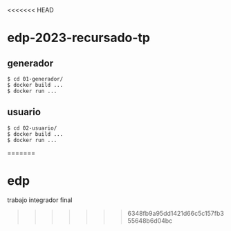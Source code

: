 <<<<<<< HEAD
# edp-2023-recursado-tp

## generador

```
$ cd 01-generador/
$ docker build ...
$ docker run ...
```

## usuario

```
$ cd 02-usuario/
$ docker build ...
$ docker run ...
```
=======
# edp
trabajo integrador final
>>>>>>> 6348fb9a95dd1421d66c5c157fb355648b6d04bc
